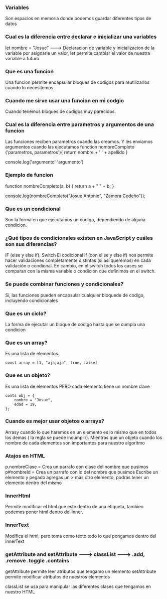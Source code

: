 ### Variables

Son espacios en memoria donde podemos guardar diferentes tipos de datos

### Cual es la diferencia entre declarar e inicializar una variables

let nombre = "Josue" ---> Declaracion de variable y inicializacion de la variable por asignarle un valor, let permite cambiar el valor de nuestra variable a futuro

### Que es una funcion

Una funcion permite encapsular bloques de codigos para reutilizarlos cuando lo necesitemos

### Cuando me sirve usar una funcion en mi codgio

Cuando tenemos bloques de codigos muy parecidos.

### Cual es la diferencia entre parametros y argumentos de una funcion

Las funciones reciben parametros cuando las creamos. Y les enviamos argumentos cuando las ejecutamos
function nombreCompleto ('parametros, parametros'){
return nombre + ' ' + apellido
}

console.log('argumento' 'argumento')

### Ejemplo de funcion

function nombreCompleto(a, b) {
return a + " " + b;
}

console.log(nombreCompleto("Josue Antonio", "Zamora Cedeño"));

### Que es un condicional

Son la forma en que ejecutamos un codigo, dependiendo de alguna condicion.

### ¿Qué tipos de condicionales existen en JavaScript y cuáles son sus diferencias?

IF (else y else if), Switch
El codicional if (con el se y else if) nos permite hacer validaciones completamente distintas (si así queremos) en cada validación o condional. En cambio, en el switch todos los cases se comparan con la misma variable o condición que definimos en el switch.

### Se puede combinar funciones y condicionales?

Si, las funciones pueden encapsular cualquier bloquede de codigo, incluyendo condicionales

### Que es un ciclo?

La forma de ejecutar un bloque de codigo hasta que se cumpla una condicion

### Que es un array?

Es una lista de elementos.

```
const array = [1, "ajajaja", true, false]
```

### Que es un objeto?

Es una lista de elementos PERO cada elemento tiene un nombre clave

```
conts obj = {
    nombre = "Josue",
    edad = 19,
};
```

### Cuando es mejor usar objetos o arrays?

Arrasy cuando lo que haremos en un elemento es lo mismo que en todos los demas ( la regla se puede incumplir). Mientras que un objeto cuando los nombre de cada elementos son importantes para nuestro algoritmo

### Atajos en HTML

p.nombreClase = Crea un parrafo con clase del nombre que pusimos
p#nombreId = Crea un parrafo con id del nombre que pusimos
Escribe un elemento y pegado agregas un > más otro elemento, podrás tener un elemento dentro del mismo

### InnerHtml

Permite modificar el html que este dentro de una etiqueta, tambien podemos poner html dentro del inner.

### InnerText

Modifica el html, pero toma como texto todo lo que pongamos dentro del innerText

### getAttribute and setAttribute ---> classList ---> .add, .remove .toggle .contains

getAttribute permite leer atributos que tengamo un elemento
setAttribute permite modificar atributos de nuestros elementos

classList se usa para manipular las diferentes clases que tengamos en nuestro HTML
